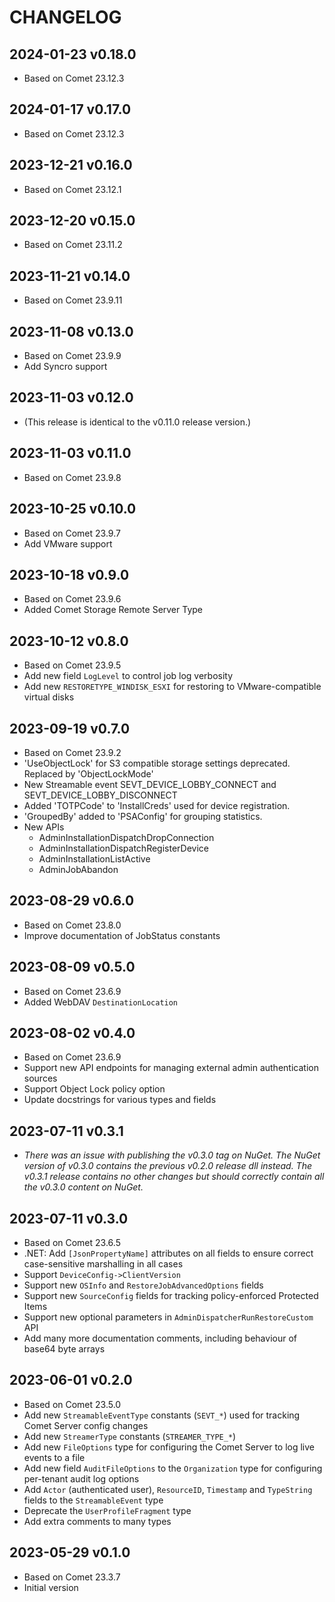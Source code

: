 # CHANGELOG

## 2024-01-23 v0.18.0

- Based on Comet 23.12.3

## 2024-01-17 v0.17.0

- Based on Comet 23.12.3

## 2023-12-21 v0.16.0

- Based on Comet 23.12.1

## 2023-12-20 v0.15.0

- Based on Comet 23.11.2

## 2023-11-21 v0.14.0

- Based on Comet 23.9.11

## 2023-11-08 v0.13.0

- Based on Comet 23.9.9
- Add Syncro support

## 2023-11-03 v0.12.0

- (This release is identical to the v0.11.0 release version.)

## 2023-11-03 v0.11.0

- Based on Comet 23.9.8

## 2023-10-25 v0.10.0

- Based on Comet 23.9.7
- Add VMware support

## 2023-10-18 v0.9.0

- Based on Comet 23.9.6
- Added Comet Storage Remote Server Type

## 2023-10-12 v0.8.0

- Based on Comet 23.9.5
- Add new field `LogLevel` to control job log verbosity
- Add new `RESTORETYPE_WINDISK_ESXI` for restoring to VMware-compatible
virtual disks

## 2023-09-19 v0.7.0

- Based on Comet 23.9.2
- 'UseObjectLock' for S3 compatible storage settings deprecated. Replaced by 'ObjectLockMode'
- New Streamable event SEVT_DEVICE_LOBBY_CONNECT and SEVT_DEVICE_LOBBY_DISCONNECT
- Added 'TOTPCode' to 'InstallCreds' used for device registration.
- 'GroupedBy' added to 'PSAConfig' for grouping statistics.
- New APIs
	- AdminInstallationDispatchDropConnection
	- AdminInstallationDispatchRegisterDevice
	- AdminInstallationListActive
	- AdminJobAbandon

## 2023-08-29 v0.6.0

- Based on Comet 23.8.0
- Improve documentation of JobStatus constants

## 2023-08-09 v0.5.0

- Based on Comet 23.6.9
- Added WebDAV `DestinationLocation`

## 2023-08-02 v0.4.0

- Based on Comet 23.6.9
- Support new API endpoints for managing external admin authentication sources
- Support Object Lock policy option
- Update docstrings for various types and fields

## 2023-07-11 v0.3.1

- *There was an issue with publishing the v0.3.0 tag on NuGet. The NuGet version of v0.3.0 contains the previous v0.2.0 release dll instead. The v0.3.1 release contains no other changes but should correctly contain all the v0.3.0 content on NuGet.*

## 2023-07-11 v0.3.0

- Based on Comet 23.6.5
- .NET: Add `[JsonPropertyName]` attributes on all fields to ensure correct case-sensitive marshalling in all cases
- Support `DeviceConfig->ClientVersion`
- Support new `OSInfo` and `RestoreJobAdvancedOptions` fields
- Support new `SourceConfig` fields for tracking policy-enforced Protected Items
- Support new optional parameters in `AdminDispatcherRunRestoreCustom` API
- Add many more documentation comments, including behaviour of base64 byte arrays

## 2023-06-01 v0.2.0

- Based on Comet 23.5.0
- Add new `StreamableEventType` constants (`SEVT_*`) used for tracking Comet Server config changes
- Add new `StreamerType` constants (`STREAMER_TYPE_*`)
- Add new `FileOptions` type for configuring the Comet Server to log live events to a file
- Add new field `AuditFileOptions` to the `Organization` type for configuring per-tenant audit log options
- Add `Actor` (authenticated user), `ResourceID`, `Timestamp` and `TypeString` fields to the `StreamableEvent` type
- Deprecate the `UserProfileFragment` type
- Add extra comments to many types

## 2023-05-29 v0.1.0

- Based on Comet 23.3.7
- Initial version

